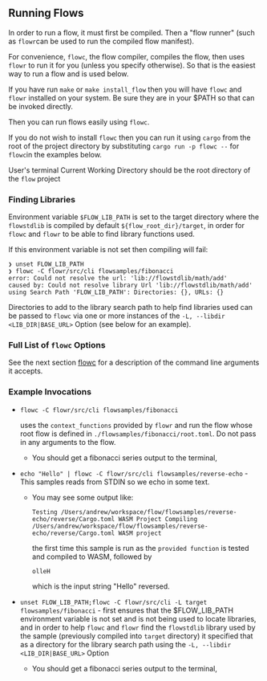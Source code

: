 ## Running Flows

In order to run a flow, it must first be compiled. Then a "flow runner" (such as `flowr`can be used to run the compiled
flow manifest).

For convenience, `flowc`, the flow compiler, compiles the flow, then uses `flowr` to run it for you (unless you 
specify otherwise). So that is the easiest way to run a flow and is used below.

If you have run `make` or `make install_flow` then you will have `flowc` and `flowr` installed on your system.
Be sure they are in your $PATH so that can be invoked directly.

Then you can run flows easily using `flowc`. 

If you do not wish to install `flowc` then you can run it using `cargo` from the root of the project directory by
substituting `cargo run -p flowc --` for `flowc`in the examples below.

User's terminal Current Working Directory should be the root directory of the `flow` project

### Finding Libraries
Environment variable `$FLOW_LIB_PATH` is set to the target directory where the `flowstdlib` is compiled by default 
`${flow_root_dir}/target`, in order for `flowc` and `flowr` to be able to find library functions used.

If this environment variable is not set then compiling will fail:

```
❯ unset FLOW_LIB_PATH
❯ flowc -C flowr/src/cli flowsamples/fibonacci
error: Could not resolve the url: 'lib://flowstdlib/math/add'
caused by: Could not resolve library Url 'lib://flowstdlib/math/add' using Search Path 'FLOW_LIB_PATH': Directories: {}, URLs: {}
```

Directories to add to the library search path to help find libraries used can be passed to `flowc` via one or more
instances of the `-L, --libdir <LIB_DIR|BASE_URL>` Option (see below for an example).

### Full List of `flowc` Options
See the next section [flowc](flowc.md) for a description of the command line arguments it accepts.

### Example Invocations
- `flowc -C flowr/src/cli flowsamples/fibonacci`

  uses the `context_functions` provided by `flowr` and run the flow whose root flow is defined in `./flowsamples/fibonacci/root.toml`. 
  Do not pass in any arguments to the flow. 
  - You should get a fibonacci series output to the terminal, 
- `echo "Hello" | flowc -C flowr/src/cli flowsamples/reverse-echo` - This samples reads from STDIN so we echo in 
  some text.
  - You may see some output like:
  
    `Testing /Users/andrew/workspace/flow/flowsamples/reverse-echo/reverse/Cargo.toml WASM Project
     Compiling /Users/andrew/workspace/flow/flowsamples/reverse-echo/reverse/Cargo.toml WASM project`

    the first time this sample is run as the `provided function` is tested and compiled to WASM, followed by

    `olleH`

    which is the input string "Hello" reversed.
- `unset FLOW_LIB_PATH;flowc -C flowr/src/cli -L target flowsamples/fibonacci` - first ensures that the $FLOW_LIB_PATH
environment variable is not set and is not being used to locate libraries, and in order to help `flowc` and `flowr` 
find the `flowstdlib` library used by the sample (previously compiled into `target` directory) it specified that as a
directory for the library search path using the `-L, --libdir <LIB_DIR|BASE_URL>` Option
  - You should get a fibonacci series output to the terminal, 
